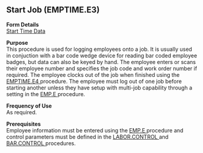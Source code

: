 ##  Start Job (EMPTIME.E3)

<PageHeader />

**Form Details**  
[ Start Time Data ](EMPTIME-E3-1/README.md)   

**Purpose**  
This procedure is used for logging employees onto a job. It is usually used in conjuction with a bar code wedge device for reading bar coded employee badges, but data can also be keyed by hand. The employee enters or scans their employee number and specifies the job code and work order number if required. The employee clocks out of the job when finished using the [ EMPTIME.E4 ](EMPTIME-E4/README.md) procedure. The employee must log out of one job before starting another unless they have setup with multi-job capability through a setting in the [ EMP.E ](../../../../../../../../../../../../../../../../../../rover/AP-OVERVIEW/AP-ENTRY/AP-E/CHECKS-E/AP-CONTROL/GLCHART-E/GLCHART-E-1/GLCHART-R2/COST-CONTROL/WC-E/WC-E-1/EMPTIME-E1/EMPTIME-E2/EMP-E) procedure. 

**Frequency of Use**  
As required.

**Prerequisites**  
Employee information must be entered using the [ EMP.E ](../../../../../../../../../../../../../../../../../../rover/AP-OVERVIEW/AP-ENTRY/AP-E/CHECKS-E/AP-CONTROL/GLCHART-E/GLCHART-E-1/GLCHART-R2/COST-CONTROL/WC-E/WC-E-1/EMPTIME-E1/EMPTIME-E2/EMP-E) procedure and control parameters must be defined in the [ LABOR.CONTROL ](../../../../../../../../../../../../../../../../../../rover/AP-OVERVIEW/AP-ENTRY/AP-E/CHECKS-E/AP-CONTROL/GLCHART-E/GLCHART-E-1/GLCHART-R2/WO-CONTROL/WO-CONTROL-1/LABOR-CONTROL) and [ BAR.CONTROL ](../../../../../../../../../../../../../../../../../../rover/AP-OVERVIEW/AP-ENTRY/AP-E/CHECKS-E/AP-CONTROL/GLCHART-E/GLCHART-E-1/GLCHART-R2/COST-CONTROL/WC-E/WC-E-1/EMPTIME-E1/EMPTIME-E2/EMPTIME-E/BAR-CONTROL) procedures. 

<badge text= "Version 8.10.57" vertical="middle" />

<PageFooter />